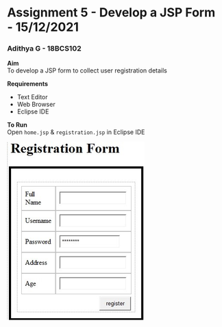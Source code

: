 # Assignment 5 - Develop a JSP Form - 15/12/2021

### Adithya G - 18BCS102

**Aim**<br />
To develop a JSP form to collect user registration details

**Requirements**

- Text Editor
- Web Browser
- Eclipse IDE

**To Run**<br />
Open `home.jsp` & `registration.jsp` in Eclipse IDE

![Sample Screenshot](https://github.com/aad8ya/Internet-and-Web-Programming/blob/main/Assignment%205%20-%20Develop%20a%20JSP%20Form/SampleScreenshot1.jpg)
